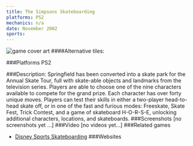 ```yaml
---
title: The Simpsons Skateboarding
platforms: PS2
mechanics: n/a
date: November 2002
sports: 
---
```

![game cover art](//images.igdb.com/igdb/image/upload/t_cover_big/sndwktpx8ayvr7g9xsjk.jpg "Logo Title Text 1")
####Alternative tiles:

###Platforms
PS2

###Description:
Springfield has been converted into a skate park for the Annual Skate Tour, full with skate-able objects and landmarks from the television series. Players are able to choose one of the nine characters available to compete for the grand prize. Each character has over forty unique moves. Players can test their skills in either a two-player head-to-head skate off, or in one of the fast and furious modes: Freeskate, Skate Fest, Trick Contest, and a game of skateboard H-O-R-S-E, unlocking additional characters, locations, and skateboards.
###Screenshots
[no screenshots yet ...]
###Video
[no videos yet...]
###Related games
* [Disney Sports Skateboarding](/games/disney-sports-skateboarding-3881/)
###Websites

